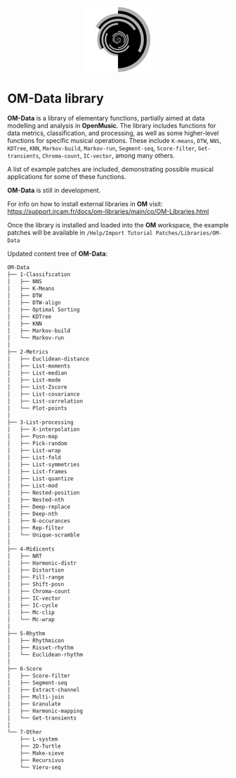 <div style="text-align:center"><img src="resources/icons/000.png" width="150" height="150"/></div>

# OM-Data library

**OM-Data** is a library of elementary functions, partially aimed at data modelling and analysis in **OpenMusic**. The library includes functions for data metrics, classification, and processing, as well as some higher-level functions for specific musical operations.
These include `K-means`, `DTW`, `NNS`, `KDTree`, `KNN`, `Markov-build`, `Markov-run`,  `Segment-seq`, `Score-filter`, `Get-transients`, `Chroma-count`, `IC-vector`, among many others.

A list of example patches are included, demonstrating possible musical applications for some of these functions.

**OM-Data** is still in development.

For info on how to install external libraries in **OM** visit: https://support.ircam.fr/docs/om-libraries/main/co/OM-Libraries.html 

Once the library is installed and loaded into the **OM** workspace, the example patches will be available in `/Help/Import Tutorial Patches/Libraries/OM-Data`

Updated content tree of **OM-Data**:
```.
OM-Data
├── 1-Classification
│   ├── NNS
│   ├── K-Means
│   ├── DTW
│   ├── DTW-align
│   ├── Optimal Sorting
│   ├── KDTree
│   ├── KNN
│   ├── Markov-build
│   └── Markov-run
│
├── 2-Metrics
│   ├── Euclidean-distance
│   ├── List-moments
│   ├── List-median
│   ├── List-mode
│   ├── List-Zscore
│   ├── List-covariance
│   ├── List-correlation
│   └── Plot-points
│
├── 3-List-processing
│   ├── X-interpolation
│   ├── Posn-map
│   ├── Pick-random
│   ├── List-wrap
│   ├── List-fold
│   ├── List-symmetries
│   ├── List-frames
│   ├── List-quantize
│   ├── List-mod
│   ├── Nested-position
│   ├── Nested-nth
│   ├── Deep-replace
│   ├── Deep-nth
│   ├── N-occurances
│   ├── Rep-filter
│   └── Unique-scramble
│
├── 4-Midicents
│   ├── NRT
│   ├── Harmonic-distr
│   ├── Distortion
│   ├── Fill-range
│   ├── Shift-posn
│   ├── Chroma-count
│   ├── IC-vector
│   ├── IC-cycle
│   ├── Mc-clip
│   └── Mc-wrap
│
├── 5-Rhythm
│   ├── Rhythmicon
│   ├── Risset-rhythm
│   └── Euclidean-rhythm
│
├── 6-Score
│   ├── Score-filter
│   ├── Segment-seq
│   ├── Extract-channel
│   ├── Multi-join
│   ├── Granulate
│   ├── Harmonic-mapping
│   └── Get-transients
│
└── 7-Other
    ├── L-system
    ├── 2D-Turtle
    ├── Make-sieve
    ├── Recursivus
    └── Vieru-seq

 ```